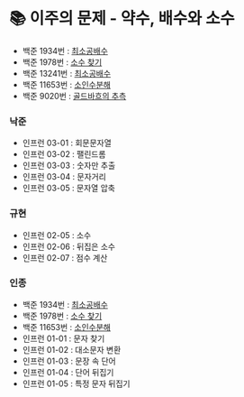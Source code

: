 # 📚 이주의 문제 - 약수, 배수와 소수
- 백준 1934번 : [최소공배수](https://www.acmicpc.net/problem/1934)
- 백준 1978번 : [소수 찾기](https://www.acmicpc.net/problem/1978)
- 백준 13241번 : [최소공배수](https://www.acmicpc.net/problem/13241)
- 백준 11653번 : [소인수분해](https://www.acmicpc.net/problem/11653)
- 백준 9020번 : [골드바흐의 추측](https://www.acmicpc.net/problem/9020)


### 낙준

- 인프런 03-01 : 회문문자열
- 인프런 03-02 : 팰린드롬
- 인프런 03-03 : 숫자만 추출
- 인프런 03-04 : 문자거리
- 인프런 03-05 : 문자열 압축

### 규현

- 인프런 02-05 : 소수
- 인프런 02-06 : 뒤집은 소수
- 인프런 02-07 : 점수 계산

### 인종

- 백준 1934번 : [최소공배수](https://www.acmicpc.net/problem/1934)
- 백준 1978번 : [소수 찾기](https://www.acmicpc.net/problem/1978)
- 백준 11653번 : [소인수분해](https://www.acmicpc.net/problem/11653)
- 인프런 01-01 : 문자 찾기
- 인프런 01-02 : 대소문자 변환
- 인프런 01-03 : 문장 속 단어
- 인프런 01-04 : 단어 뒤집기
- 인프런 01-05 : 특정 문자 뒤집기
